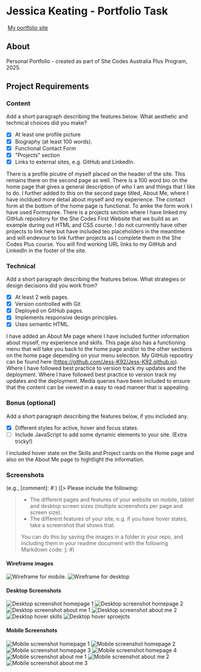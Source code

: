 #  Jessica Keating - Portfolio Task
​
[My portfolio site](https://jess-k92.github.io/index.html)
​
## About

Personal Portfolio - created as part of She Codes Australia Plus Program, 2025.

## Project Requirements

### Content
 Add a short paragraph describing the features below. What aesthetic and technical choices did you make? 
- [X] At least one profile picture
- [X] Biography (at least 100 words).
- [X] Functional Contact Form
- [X] "Projects" section
- [X] Links to external sites, e.g. GitHub and LinkedIn.

There is a profile picutre of myself placed on the header of the site. This remains there on the second page as well. There is a 100 word bio on the home page that gives a general description of who I am and things that I like to do. I further added to this on the second page titled, About Me, where I have incldued more detail about myself and my experience. The contact form at the bottom of the home page is functional. To amke the form work I have used Formspree. There is a projects section where I have linked my GitHub repository for the She Codes First Website that we build as an example during out HTML and CSS course. I do not currrently have other projects to link here but have included teo placeholders in the meantime and will endevour to link further projects as I complete them in the She Codes Plus course. You will find working URL links to my GitHub and LinkedIn in the footer of the site.
​
### Technical
 Add a short paragraph describing the features below. What strategies or design decisions did you work from? 
- [X] At least 2 web pages.
- [X] Version controlled with Git
- [X] Deployed on GitHub pages.
- [X] Implements responsive design principles.
- [X] Uses semantic HTML.

I have added an About Me page where I have included further information about myself, my experience and skills. This page also has a functioning menu that will take you back to the home page and/or to the other sections on the home page depending on your menu selection. My GitHub repositiry can be found here (https://github.com/Jess-K92/Jess-K92.github.io). Where I have followed best practice to version track my updates and the deployment. Where I have followed best practice to version track my updates and the deployment. Media queries have been included to ensure that the content can be viewed in a easy to read manner that is appealing.

### Bonus (optional)
 Add a short paragraph describing the features below, if you included any. 
- [X] Different styles for active, hover and focus states.
- [ ] Include JavaScript to add some dynamic elements to your site. (Extra tricky!)

I included hover state on the Skills and Project cards on the Home page and also on the About Me page to hightlight the information.
​
### Screenshots
(e.g., [comment]: # )
([> Please include the following:
> - The different pages and features of your website on mobile, tablet and desktop screen sizes (multiple screenshots per page and screen size).
> - The different features of your site, e.g. if you have hover states, take a screenshot that shows that.  
> 
> You can do this by saving the images in a folder in your repo, and including them in your readme document with the following Markdown code: ]: #)

####  Wireframe images 
![Wireframe for mobile.](wireframes/mobile-wireframe.jpg)
![Wireframe for desktop](wireframes/desktop-wireframe.jpg)

####  Desktop Screenshots
![Desktop screenshot homepage 1](site-images/desktop-screenshot-1.jpg)
![Desktop screenshot homepage 2](site-images/desktop-screenshot-2.jpg)
![Desktop screenshot about me 1](site-images/desktop-screenshot-aboutme-1.jpg)
![Desktop screenshot about me 2](site-images/desktop-screenshot-aboutme-2.jpg)
![Desktop hover skills](site-images/hover-screenshot-skills.jpg)
![Desktop hover sproejcts](site-images/hover-screenshot-projects.jpg)

####  Mobile Screenshots
![Mobile screenshot homepage 1](site-images/mobile-screenshot-1.jpg)
![Mobile screenshot homepage 2](site-images/mobile-screenshot-2.jpg)
![Mobile screenshot homepage 3](site-images/mobile-screenshot-3.jpg)
![Mobile screenshot homepage 4](site-images/mobile-screenshot-4.jpg)
![Mobile screenshot about me 1](site-images/mobile-screenshot-aboutme-1.jpg)
![Mobile screenshot about me 2](site-images/mobile-screenshot-aboutme-2.jpg)
![Mobile screenshot about me 3](site-images/mobile-screenshot-aboutme-3.jpg)

